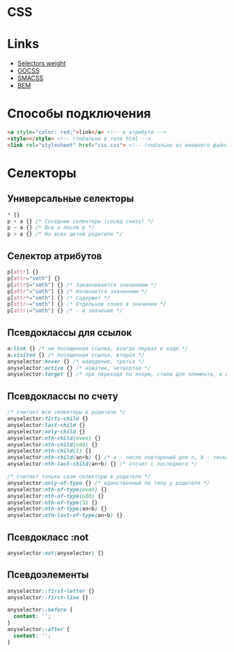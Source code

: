 # CSS

# Links
- [Selectors weight](https://canonium.com/articles/css-understanding-weight-selectors)
- [OOCSS](http://www.slideshare.net/stubbornella/object-oriented-css)
- [SMACSS](https://smacss.com/)
- [BEM](https://ru.bem.info/)

# Способы подключения
```html
<a style="color: red;">link</a> <!-- в атрибуте -->
<style></style> <!-- глобально в теле html -->
<link rel="stylesheet" href="css.css"> <!-- глобально из внешнего файла -->
```

# Селекторы

## Универсальные селекторы
```css
* {}
p + a {} /* Соседние селекторы (сосед снизу) */
p ~ a {} /* Все a после p */
p > a {} /* На всех детей родителя */
```

## Селектор атрибутов
```css
p[attr] {}
p[attr="smth"] {}
p[attr$="smth"] {} /* Заканчивается значением */
p[attr^="smth"] {} /* Начинается значением */
p[attr*="smth"] {} /* Содержит */
p[attr~="smth"] {} /* Отдельное слово в значении */
p[attr|="smth"] {} /* - и значение */
```

## Псевдоклассы для ссылок
```css
a:link {} /* не посещенная ссылка, всегда первая в коде */
a:visited {} /* посещенная ссылка, вторая */
anyselector:hover {} /* наведение, третья */
anyselector:active {} /* нажатие, четвертая */
anyselector:target {} /* при переходе по якорю, стили для элемента, к которому перешли */
```

## Псевдоклассы по счету
```css
/* считает все селекторы в родителе */
anyselector:firts-child {}
anyselector:last-child {}
anyselector:only-child {}
anyselector:nth-child(even) {}
anyselector:nth-child(odd) {}
anyselector:nth-child(2) {}
anyselector:nth-child(an+b) {} /* a - число повторений для n, b - точка отсчета */
anyselector:nth-last-child(an+b) {} /* отсчет с последнего */

/* считает только свои селекторы в родителе */
anyselector:only-of-type {} /* единственный по типу у родителя */
anyselector:nth-of-type(even) {}
anyselector:nth-of-type(odd) {}
anyselector:nth-of-type(3) {}
anyselector:nth-of-type(an+b) {}
anyselector:nth-last-of-type(an+b) {}
```

## Псевдокласс :not
```css
anyselector:not(anyselector) {}
```

## Псевдоэлементы
```css
anyselector::first-letter {}
anyselector::first-line {}

anyselector::before {
  content: '';
}
anyselector::after {
  content: '';
}
```
